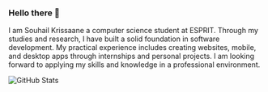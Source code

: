 ### Hello there 👋
I am Souhail Krissaane a computer science student at ESPRIT. Through my studies and research, I have built a solid foundation in software development. My practical experience includes creating websites, mobile, and desktop apps through internships and personal projects. I am looking forward to applying my skills and knowledge in a professional environment.

![GitHub Stats](https://github-readme-stats.vercel.app/api?username=SouhailKrs&theme=dark)






<!--
**SouhailKrs/SouhailKrs** is a ✨ _special_ ✨ repository because its `README.md` (this file) appears on your GitHub profile.

Here are some ideas to get you started:

- 🔭 I’m currently working on ...
- 🌱 I’m currently learning ...
- 👯 I’m looking to collaborate on ...
- 🤔 I’m looking for help with ...
- 💬 Ask me about ...
- 📫 How to reach me: ...
- 😄 Pronouns: ...
- ⚡ Fun fact: ...
-->
